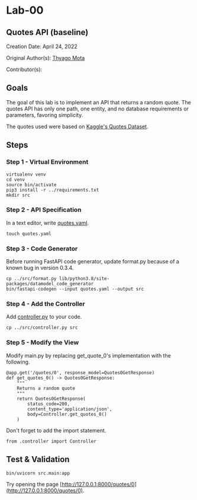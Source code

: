 # Lab-00

## Quotes API (baseline)

Creation Date: April 24, 2022

Original Author(s): [Thyago Mota](https://github.com/thyagomota)

Contributor(s): 

## Goals

The goal of this lab is to implement an API that returns a random quote. The quotes API has only one path, one entity, and no database requirements or parameters, favoring simplicity. 

The quotes used were based on [Kaggle's Quotes Dataset](https://www.kaggle.com/datasets/akmittal/quotes-dataset).

## Steps

### Step 1 - Virtual Environment

```
virtualenv venv
cd venv
source bin/activate
pip3 install -r ../requirements.txt
mkdir src
```

### Step 2 - API Specification

In a text editor, write [quotes.yaml](quotes.yaml). 

```
touch quotes.yaml
```

### Step 3 - Code Generator

Before running FastAPI code generator, update format.py because of a known bug in version 0.3.4. 

```
cp ../src/format.py lib/python3.8/site-packages/datamodel_code_generator
bin/fastapi-codegen --input quotes.yaml --output src
```

### Step 4 - Add the Controller

Add [controller.py](src/controller.py) to your code. 

```
cp ../src/controller.py src
```

### Step 5 - Modify the View


Modify main.py by replacing get_quote_0's implementation with the following. 

```
@app.get('/quotes/0', response_model=Quotes0GetResponse)
def get_quotes_0() -> Quotes0GetResponse:
    """
    Returns a random quote
    """
    return Quotes0GetResponse(
        status_code=200, 
        content_type='application/json',
        body=Controller.get_quotes_0()
    )
```

Don't forget to add the import statement.

```
from .controller import Controller
```

## Test & Validation

```
bin/uvicorn src.main:app
```

Try opening the page [http://127.0.0.1:8000/quotes/0](http://127.0.0.1:8000/quotes/0).
